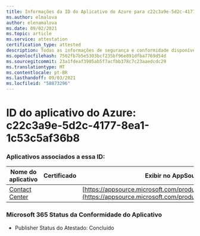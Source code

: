 ```yaml
---
title: Informações da ID do Aplicativo do Azure para c22c3a9e-5d2c-4177-8ea1-1c53c5af36b8
ms.author: elmalova
author: elenamalova
ms.date: 09/02/2021
ms.topic: article
ms.service: attestation
certification_type: attested
description: Todas as informações de segurança e conformidade disponíveis para c22c3a9e-5d2c-4177-8ea1-1c53c5af36b8.
ms.openlocfilehash: 7502fb7b5e5303bcf235bf96e891dfba7769d54d
ms.sourcegitcommit: 23a1fdeaf3905ab5f7acfbb378c7c23aaedcdc29
ms.translationtype: MT
ms.contentlocale: pt-BR
ms.lasthandoff: 09/03/2021
ms.locfileid: "58873296"
---
```

# <a name="azure-app-id-c22c3a9e-5d2c-4177-8ea1-1c53c5af36b8"></a>ID do aplicativo do Azure: c22c3a9e-5d2c-4177-8ea1-1c53c5af36b8


### <a name="apps-associated-with-this-id"></a>Aplicativos associados a essa ID:
| **Nome do aplicativo** | **Certificado** | **Exibir no AppSource** |
|--------------|---------------|-----------------------|
| [Contact Center](https://docs.microsoft.com/microsoft-365-app-certification/forward/WA200001428) |  | [https://appsource.microsoft.com/product/office/WA200001428](https://appsource.microsoft.com/product/office/WA200001428) |

### <a name="microsoft-365-app-compliance-status"></a>Microsoft 365 Status da Conformidade do Aplicativo
- Publisher Status do Atestado: Concluído
